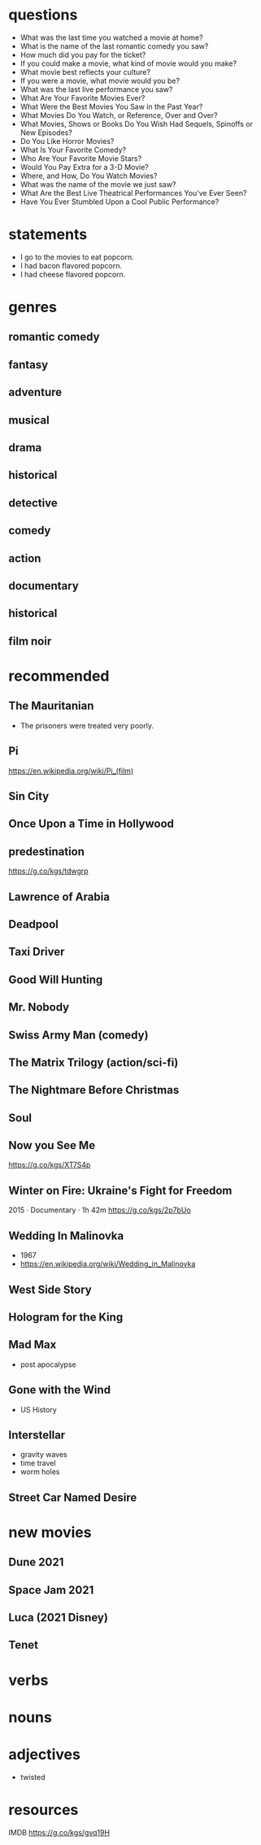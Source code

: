 # questions
- What was the last time you watched a movie at home?
- What is the name of the last romantic comedy you saw?
- How much did you pay for the ticket?
- If you could make a movie, what kind of movie would you make?
- What movie best reflects your culture?
- If you were a movie, what movie would you be?
-  What was the last live performance you saw?
- What Are Your Favorite Movies Ever?
- What Were the Best Movies You Saw in the Past Year?
- What Movies Do You Watch, or Reference, Over and Over?
- What Movies, Shows or Books Do You Wish Had Sequels, Spinoffs or New Episodes?
- Do You Like Horror Movies?
- What Is Your Favorite Comedy?
- Who Are Your Favorite Movie Stars?
- Would You Pay Extra for a 3-D Movie?
- Where, and How, Do You Watch Movies?
- What was the name of the movie we just saw?
- What Are the Best Live Theatrical Performances You've Ever Seen?
- Have You Ever Stumbled Upon a Cool Public Performance?

# statements
- I go to the movies to eat popcorn.
- I had bacon flavored popcorn.
- I had cheese flavored popcorn.


# genres
## romantic comedy
## fantasy
## adventure
## musical
## drama
## historical
## detective
## comedy
## action
## documentary
## historical
## film noir

# recommended
## The Mauritanian
- The prisoners were treated very poorly.

## Pi
https://en.wikipedia.org/wiki/Pi_(film)
## Sin City
## Once Upon a Time in Hollywood
## predestination
https://g.co/kgs/tdwgrp
## Lawrence of Arabia
## Deadpool
## Taxi Driver
## Good Will Hunting
## Mr. Nobody
## Swiss Army Man (comedy)
## The Matrix Trilogy (action/sci-fi)
## The Nightmare Before Christmas
## Soul
## Now you See Me
https://g.co/kgs/XT7S4p

## Winter on Fire: Ukraine's Fight for Freedom

2015 ‧ Documentary ‧ 1h 42m
https://g.co/kgs/2p7bUo


## Wedding In Malinovka
- 1967
- https://en.wikipedia.org/wiki/Wedding_in_Malinovka
## West Side Story

## Hologram for the King

## Mad Max
- post apocalypse
## Gone with the Wind
- US History
## Interstellar
- gravity waves
- time travel
- worm holes
## Street Car Named Desire

# new movies


## Dune 2021

## Space Jam 2021

## Luca (2021 Disney)

## Tenet

# verbs

# nouns


# adjectives
- twisted

# resources
IMDB https://g.co/kgs/gvq19H